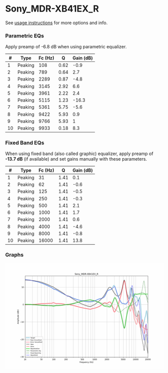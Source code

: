 # Sony_MDR-XB41EX_R
See [usage instructions](https://github.com/jaakkopasanen/AutoEq#usage) for more options and info.

### Parametric EQs
Apply preamp of -6.8 dB when using parametric equalizer.

|   # | Type    |   Fc (Hz) |    Q |   Gain (dB) |
|-----|---------|-----------|------|-------------|
|   1 | Peaking |       108 | 0.62 |        -0.9 |
|   2 | Peaking |       789 | 0.64 |         2.7 |
|   3 | Peaking |      2289 | 0.87 |        -4.8 |
|   4 | Peaking |      3145 | 2.92 |         6.6 |
|   5 | Peaking |      3961 | 2.22 |         2.4 |
|   6 | Peaking |      5115 | 1.23 |       -16.3 |
|   7 | Peaking |      5361 | 5.75 |        -5.6 |
|   8 | Peaking |      9422 | 5.93 |         0.9 |
|   9 | Peaking |      9766 | 5.93 |         1   |
|  10 | Peaking |      9933 | 0.18 |         8.3 |

### Fixed Band EQs
When using fixed band (also called graphic) equalizer, apply preamp of **-13.7 dB** (if available) and set gains manually with these parameters.

|   # | Type    |   Fc (Hz) |    Q |   Gain (dB) |
|-----|---------|-----------|------|-------------|
|   1 | Peaking |        31 | 1.41 |         0.1 |
|   2 | Peaking |        62 | 1.41 |        -0.6 |
|   3 | Peaking |       125 | 1.41 |        -0.5 |
|   4 | Peaking |       250 | 1.41 |        -0.3 |
|   5 | Peaking |       500 | 1.41 |         2.1 |
|   6 | Peaking |      1000 | 1.41 |         1.7 |
|   7 | Peaking |      2000 | 1.41 |         0.6 |
|   8 | Peaking |      4000 | 1.41 |        -4.6 |
|   9 | Peaking |      8000 | 1.41 |        -0.8 |
|  10 | Peaking |     16000 | 1.41 |        13.8 |

### Graphs
![](./Sony_MDR-XB41EX_R.png)

